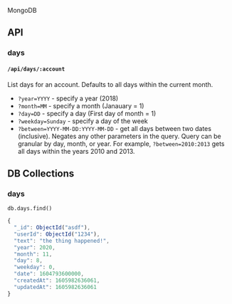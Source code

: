 MongoDB

## API

### days

#### `/api/days/:account`

List days for an account. Defaults to all days within the current month.

* `?year=YYYY` - specify a year (2018)
* `?month=MM` - specify a month (Janauary = 1)
* `?day=DD` - specify a day (First day of month = 1)
* `?weekday=Sunday` - specify a day of the week
* `?between=YYYY-MM-DD:YYYY-MM-DD` - get all days between two dates (inclusive). Negates any other parameters in the query. Query can be granular by day, month, or year. For example, `?between=2010:2013` gets all days within the years 2010 and 2013.

## DB Collections

### days

`db.days.find()`

```js
{
  "_id": ObjectId("asdf"),
  "userId": ObjectId("1234"),
  "text": "the thing happened!",
  "year": 2020,
  "month": 11,
  "day": 8,
  "weekday": 0,
  "date": 1604793600000,
  "createdAt": 1605982636061,
  "updatedAt": 1605982636061
}
```